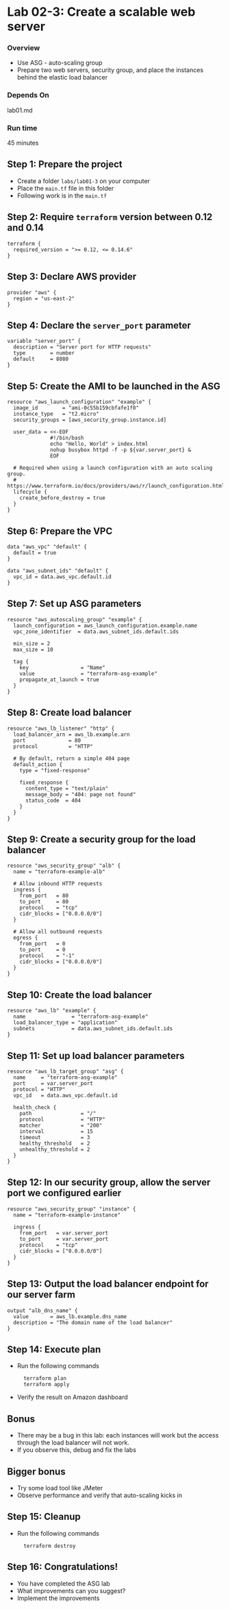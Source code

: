 # Lab 02-3: Create a scalable web server

### Overview
* Use ASG - auto-scaling group
* Prepare two web servers, security group, and place the instances behind the elastic load balancer

### Depends On
lab01.md

### Run time
45 minutes

## Step 1: Prepare the project

* Create a folder `labs/lab01-3` on your computer
* Place the `main.tf` file in this folder
* Following work is in the `main.tf`


## Step 2: Require `terraform` version between 0.12 and 0.14


    terraform {
      required_version = ">= 0.12, <= 0.14.6"
    }
    
## Step 3: Declare AWS provider    

    provider "aws" {
      region = "us-east-2"
    }

## Step 4: Declare the `server_port` parameter

    variable "server_port" {
      description = "Server port for HTTP requests"
      type        = number
      default     = 8080
    }


## Step 5: Create the AMI to be launched in the ASG

    resource "aws_launch_configuration" "example" {
      image_id        = "ami-0c55b159cbfafe1f0"
      instance_type   = "t2.micro"
      security_groups = [aws_security_group.instance.id]
    
      user_data = <<-EOF
                  #!/bin/bash
                  echo "Hello, World" > index.html
                  nohup busybox httpd -f -p ${var.server_port} &
                  EOF
    
      # Required when using a launch configuration with an auto scaling group.
      # https://www.terraform.io/docs/providers/aws/r/launch_configuration.html
      lifecycle {
        create_before_destroy = true
      }
    }


## Step 6: Prepare the VPC

    data "aws_vpc" "default" {
      default = true
    }

    data "aws_subnet_ids" "default" {
      vpc_id = data.aws_vpc.default.id
    }

## Step 7: Set up ASG parameters

    resource "aws_autoscaling_group" "example" {
      launch_configuration = aws_launch_configuration.example.name
      vpc_zone_identifier  = data.aws_subnet_ids.default.ids
    
      min_size = 2
      max_size = 10
    
      tag {
        key                 = "Name"
        value               = "terraform-asg-example"
        propagate_at_launch = true
      }
    }

## Step 8: Create load balancer

    resource "aws_lb_listener" "http" {
      load_balancer_arn = aws_lb.example.arn
      port              = 80
      protocol          = "HTTP"
    
      # By default, return a simple 404 page
      default_action {
        type = "fixed-response"
    
        fixed_response {
          content_type = "text/plain"
          message_body = "404: page not found"
          status_code  = 404
        }
      }
    }

## Step 9: Create a security group for the load balancer

    resource "aws_security_group" "alb" {
      name = "terraform-example-alb"
    
      # Allow inbound HTTP requests
      ingress {
        from_port   = 80
        to_port     = 80
        protocol    = "tcp"
        cidr_blocks = ["0.0.0.0/0"]
      }

      # Allow all outbound requests
      egress {
        from_port   = 0
        to_port     = 0
        protocol    = "-1"
        cidr_blocks = ["0.0.0.0/0"]
      }
    }


## Step 10: Create the load balancer

    resource "aws_lb" "example" {
      name               = "terraform-asg-example"
      load_balancer_type = "application"
      subnets            = data.aws_subnet_ids.default.ids
    }


## Step 11: Set up load balancer parameters

    resource "aws_lb_target_group" "asg" {
      name     = "terraform-asg-example"
      port     = var.server_port
      protocol = "HTTP"
      vpc_id   = data.aws_vpc.default.id
    
      health_check {
        path                = "/"
        protocol            = "HTTP"
        matcher             = "200"
        interval            = 15
        timeout             = 3
        healthy_threshold   = 2
        unhealthy_threshold = 2
      }
    }

## Step 12: In our security group, allow the server port we configured earlier

    resource "aws_security_group" "instance" {
      name = "terraform-example-instance"
    
      ingress {
        from_port   = var.server_port
        to_port     = var.server_port
        protocol    = "tcp"
        cidr_blocks = ["0.0.0.0/0"]
      }
    }


## Step 13: Output the load balancer endpoint for our server farm

    output "alb_dns_name" {
      value       = aws_lb.example.dns_name
      description = "The domain name of the load balancer"
    }
    
## Step 14: Execute plan
* Run the following commands
    
        terraform plan
        terraform apply    
      
* Verify the result on Amazon dashboard
        
## Bonus

* There may be a bug in this lab: each instances will work but the access through the load balancer will not work.
* If you observe this, debug and fix the labs

## Bigger bonus

* Try some load tool like JMeter
* Observe performance and verify that auto-scaling kicks in
        
## Step 15: Cleanup
* Run the following commands

        terraform destroy    
        
## Step 16: Congratulations!

* You have completed the ASG lab
* What improvements can you suggest?
* Implement the improvements            
